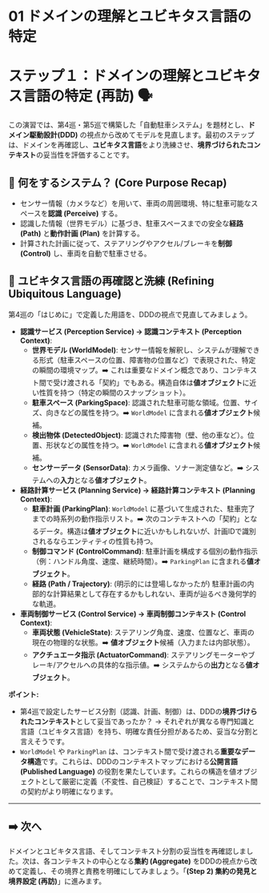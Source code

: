 # 01 ドメインの理解とユビキタス言語の特定

# ステップ１：ドメインの理解とユビキタス言語の特定 (再訪) 🗣️

この演習では、第4巡・第5巡で構築した「自動駐車システム」を題材とし、**ドメイン駆動設計(DDD)** の視点から改めてモデルを見直します。最初のステップは、ドメインを再確認し、**ユビキタス言語**をより洗練させ、**境界づけられたコンテキスト**の妥当性を評価することです。

## 🤔 何をするシステム？ (Core Purpose Recap)

- センサー情報（カメラなど）を用いて、車両の周囲環境、特に駐車可能なスペースを**認識 (Perceive)** する。
- 認識した情報（世界モデル）に基づき、駐車スペースまでの安全な**経路 (Path)** と**動作計画 (Plan)** を計算する。
- 計算された計画に従って、ステアリングやアクセル/ブレーキを**制御 (Control)** し、車両を自動で駐車させる。

## 💬 ユビキタス言語の再確認と洗練 (Refining Ubiquitous Language)

第4巡の「はじめに」で定義した用語を、DDDの視点で見直してみましょう。

- **認識サービス (Perception Service) -> 認識コンテキスト (Perception Context)**:
    - **世界モデル (WorldModel)**: センサー情報を解釈し、システムが理解できる形式（駐車スペースの位置、障害物の位置など）で表現された、特定の瞬間の環境マップ。➡️ これは重要なドメイン概念であり、コンテキスト間で受け渡される「契約」でもある。構造自体は**値オブジェクト**に近い性質を持つ（特定の瞬間のスナップショット）。
    - **駐車スペース (ParkingSpace)**: 認識された駐車可能な領域。位置、サイズ、向きなどの属性を持つ。➡️ `WorldModel` に含まれる**値オブジェクト**候補。
    - **検出物体 (DetectedObject)**: 認識された障害物（壁、他の車など）。位置、形状などの属性を持つ。➡️ `WorldModel` に含まれる**値オブジェクト**候補。
    - **センサーデータ (SensorData)**: カメラ画像、ソナー測定値など。➡️ システムへの**入力**となる**値オブジェクト**。
- **経路計算サービス (Planning Service) -> 経路計算コンテキスト (Planning Context)**:
    - **駐車計画 (ParkingPlan)**: `WorldModel` に基づいて生成された、駐車完了までの時系列の動作指示リスト。➡️ 次のコンテキストへの「契約」となるデータ。構造は**値オブジェクト**に近いかもしれないが、計画IDで識別されるならエンティティの性質も持つ。
    - **制御コマンド (ControlCommand)**: 駐車計画を構成する個別の動作指示（例：ハンドル角度、速度、継続時間）。➡️ `ParkingPlan` に含まれる**値オブジェクト**。
    - **経路 (Path / Trajectory)**: (明示的には登場しなかったが) 駐車計画の内部的な計算結果として存在するかもしれない、車両が辿るべき幾何学的な軌道。
- **車両制御サービス (Control Service) -> 車両制御コンテキスト (Control Context)**:
    - **車両状態 (VehicleState)**: ステアリング角度、速度、位置など、車両の現在の物理的な状態。➡️ **値オブジェクト**候補（入力または内部状態）。
    - **アクチュエータ指示 (ActuatorCommand)**: ステアリングモーターやブレーキ/アクセルへの具体的な指示値。➡️ システムからの**出力**となる**値オブジェクト**。

**ポイント:**

- 第4巡で設定したサービス分割（認識、計画、制御）は、DDDの**境界づけられたコンテキスト**として妥当であったか？ → それぞれが異なる専門知識と言語（ユビキタス言語）を持ち、明確な責任分担があるため、妥当な分割と言えそうです。
- `WorldModel` や `ParkingPlan` は、コンテキスト間で受け渡される**重要なデータ構造**です。これらは、DDDのコンテキストマップにおける**公開言語 (Published Language)** の役割を果たしています。これらの構造を値オブジェクトとして厳密に定義（不変性、自己検証）することで、コンテキスト間の契約がより明確になります。

---

## ➡️ 次へ

ドメインとユビキタス言語、そしてコンテキスト分割の妥当性を再確認しました。次は、各コンテキストの中心となる**集約 (Aggregate)** をDDDの視点から改めて定義し、その境界と責務を明確にしてみましょう。「**(Step 2) 集約の発見と境界設定 (再訪)**」に進みます。